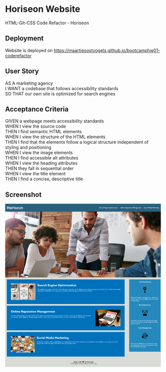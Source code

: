 # Horiseon Website
HTML-Git-CSS Code Refactor - Horiseon

##  Deployment
Website is deployed on https://maartjeoostvogels.github.io/bootcamphw01-coderefactor

## User Story
AS A marketing agency  
I WANT a codebase that follows accessibility standards  
SO THAT our own site is optimized for search engines  

## Acceptance Criteria
GIVEN a webpage meets accessibility standards  
WHEN I view the source code  
THEN I find semantic HTML elements  
WHEN I view the structure of the HTML elements  
THEN I find that the elements follow a logical structure independent of styling and positioning  
WHEN I view the image elements  
THEN I find accessible alt attributes  
WHEN I view the heading attributes  
THEN they fall in sequential order  
WHEN I view the title element  
THEN I find a concise, descriptive title  

## Screenshot
![Screenshot of Horiseon website](./docs/screenshot.png)
